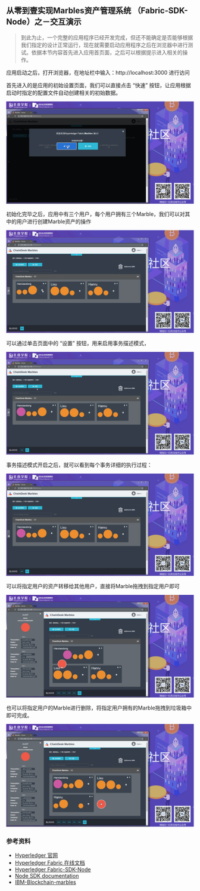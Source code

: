 ## 从零到壹实现Marbles资产管理系统 （Fabric-SDK-Node）之－交互演示

> 到此为止，一个完整的应用程序已经开发完成，但还不能确定是否能够根据我们指定的设计正常运行，现在就需要启动应用程序之后在浏览器中进行测试。依据本节内容首先进入应用首页面，之后可以根据提示进入相关的操作。

应用启动之后，打开浏览器，在地址栏中输入：http://localhost:3000 进行访问

首先进入的是应用的初始设置页面，我们可以直接点击 “快速” 按钮，让应用根据启动时指定的配置文件自动创建相关的初始数据。

![1_quick_set](./img/1_quick_set.gif)



初始化完毕之后，应用中有三个用户，每个用户拥有三个Marble，我们可以对其中的用户进行创建Marble资产的操作

![2_create_marble](./img/2_create_marble.gif)



可以通过单击页面中的 “设置” 按钮，用来启用事务描述模式，

![3_enable_mod](./img/3_enable_mod.gif)



事务描述模式开启之后，就可以看到每个事务详细的执行过程：

![4_create_marble](./img/4_create_marble.gif)

可以将指定用户的资产转移给其他用户，直接将Marble拖拽到指定用户即可

![4_move_marble](./img/5_move_marble.gif)





也可以将指定用户的Marble进行删除，将指定用户拥有的Marble拖拽到垃圾箱中即可完成。

![5_del_marble](./img/6_del_marble.gif)



### 参考资料

- [Hyperledger 官网](https://www.hyperledger.org/)
- [Hyperledger Fabric 在线文档](https://hyperledger-fabric.readthedocs.io/en/latest//)
- [Hyperledger Fabric-SDK-Node](https://github.com/hyperledger/fabric-sdk-node)
- [Node SDK documentation](https://fabric-sdk-node.github.io/)
- [IBM-Blockchain-marbles](https://github.com/IBM-Blockchain/marbles)